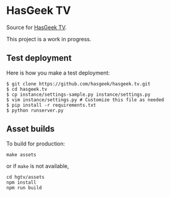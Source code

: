 HasGeek TV
==========

Source for [HasGeek TV](http://hasgeek.tv).

This project is a work in progress.


Test deployment
---------------

Here is how you make a test deployment:

    $ git clone https://github.com/hasgeek/hasgeek.tv.git
    $ cd hasgeek.tv
    $ cp instance/settings-sample.py instance/settings.py
    $ vim instance/settings.py # Customize this file as needed
    $ pip install -r requirements.txt
    $ python runserver.py


## Asset builds

To build for production:

```
make assets
```

or if `make` is not available,

```
cd hgtv/assets
npm install
npm run build
```
